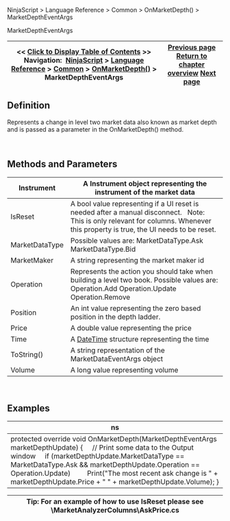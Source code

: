 ﻿
NinjaScript \> Language Reference \> Common \> OnMarketDepth() \> MarketDepthEventArgs

MarketDepthEventArgs

| \<\< [Click to Display Table of Contents](marketdeptheventargs.md) \>\> **Navigation:**     [NinjaScript](ninjascript-1.md) \> [Language Reference](language_reference_wip-1.md) \> [Common](common-1.md) \> [OnMarketDepth()](onmarketdepth-1.md) \> MarketDepthEventArgs | [Previous page](onmarketdepth-1.md) [Return to chapter overview](onmarketdepth-1.md) [Next page](onstatechange-1.md) |
| --- | --- |
## Definition
Represents a change in level two market data also known as market depth and is passed as a parameter in the OnMarketDepth() method.   

 
## Methods and Parameters

| Instrument | A Instrument object representing the instrument of the market data |
| --- | --- |
| IsReset | A bool value representing if a UI reset is needed after a manual disconnect.   Note: This is only relevant for columns. Whenever this property is true, the UI needs to be reset. |
| MarketDataType | Possible values are: MarketDataType.Ask MarketDataType.Bid |
| MarketMaker | A string representing the market maker id |
| Operation | Represents the action you should take when building a level two book. Possible values are: Operation.Add Operation.Update Operation.Remove |
| Position | An int value representing the zero based position in the depth ladder. |
| Price | A double value representing the price |
| Time | A [DateTime](http://msdn2.microsoft.com/en-us/library/system.datetime.aspx) structure representing the time |
| ToString() | A string representation of the MarketDataEventArgs object |
| Volume | A long value representing volume |
 
## Examples

| ns |
| --- |
| protected override void OnMarketDepth(MarketDepthEventArgs marketDepthUpdate) {      // Print some data to the Output window      if (marketDepthUpdate.MarketDataType \=\= MarketDataType.Ask \&\& marketDepthUpdate.Operation \=\= Operation.Update)          Print("The most recent ask change is " \+ marketDepthUpdate.Price \+ " " \+ marketDepthUpdate.Volume); } |

| Tip: For an example of how to use IsReset please see \\MarketAnalyzerColumns\\AskPrice.cs |
| --- |
